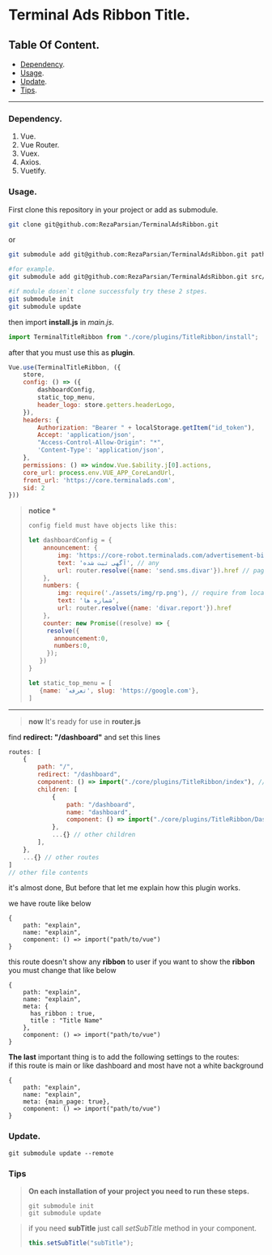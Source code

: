 # Terminal Ads Ribbon Title.
## Table Of Content.
- [Dependency](#Dependency).
- [Usage](#Usage).
- [Update](#Update).
- [Tips](#Tips).

-----

### Dependency.

1. Vue.
2. Vue Router.
3. Vuex.
4. Axios.
5. Vuetify.

### Usage.
First clone this repository in your project or add as submodule.

```bash
git clone git@github.com:RezaParsian/TerminalAdsRibbon.git
```

or

```bash
git submodule add git@github.com:RezaParsian/TerminalAdsRibbon.git path/where/you/want

#for example.
git submodule add git@github.com:RezaParsian/TerminalAdsRibbon.git src/core/plugins/TitleRibbon

#if module dosen`t clone successfuly try these 2 stpes.
git submodule init
git submodule update
```

then import **install.js** in _main.js_.

```javascript
import TerminalTitleRibbon from "./core/plugins/TitleRibbon/install";
```

after that you must use this as **plugin**.

```javascript
Vue.use(TerminalTitleRibbon, ({
    store,
    config: () => ({                                                        // global configs for layout & dashboard
        dashboardConfig,                                                    // dashboard data
        static_top_menu,                                                    // links in top of menu
        header_logo: store.getters.headerLogo,                              // set a getter in config.getters store
    }),
    headers: {
        Authorization: "Bearer " + localStorage.getItem("id_token"),        // send Authorization with Bearer anytime.
        Accept: 'application/json',
        "Access-Control-Allow-Origin": "*",
        'Content-Type': 'application/json',
    },
    permissions: () => window.Vue.$ability.j[0].actions,                    // this plugin need user permission for check user access.
    core_url: process.env.VUE_APP_CoreLandUrl,
    front_url: 'https://core.terminalads.com',
    sid: 2                                                                  // send ID for each project
}))
```

> **notice** *
> ```bash
> config field must have objects like this:
> ```
> ```javascript
> let dashboardConfig = {
>     announcement: {
>         img: 'https://core-robot.terminalads.com/advertisement-billboard-6097659-5013090.png', // url
>         text: 'آگهی ثبت شده', // any
>         url: router.resolve({name: 'send.sms.divar'}).href // page to go
>     },
>     numbers: {
>         img: require('./assets/img/rp.png'), // require from local assets
>         text: 'شماره ها',
>         url: router.resolve({name: 'divar.report'}).href
>     },
>     counter: new Promise((resolve) => {
>      resolve({
>        announcement:0,
>        numbers:0,
>      });
>    })
> }
> 
> let static_top_menu = [
>    {name: 'تعرفه', slug: 'https://google.com'},
> ]

- --

> **now** It's ready for use in **router.js**

find **redirect: "/dashboard"** and set this lines

```javascript
routes: [
    {
        path: "/",
        redirect: "/dashboard",
        component: () => import("./core/plugins/TitleRibbon/index"), // set Layoiut component from TerminalDashboard
        children: [
            {
                path: "/dashboard",
                name: "dashboard",
                component: () => import("./core/plugins/TitleRibbon/Dashboard") // set Dashboard component from TerminalDashboard
            },
            ...{} // other children
        ],
    },
    ...{} // other routes
]
// other file contents
```

it's almost done, But before that let me explain how this plugin works.

we have route like below

```jsonpath
{
    path: "explain",
    name: "explain",
    component: () => import("path/to/vue")
}
```

this route doesn't show any **ribbon** to user if you want to show the **ribbon** you must change that like below

```jsonpath
{
    path: "explain",
    name: "explain",
    meta: {
      has_ribbon : true,
      title : "Title Name"
    },
    component: () => import("path/to/vue")
}
```

**The last** important thing is to add the following settings to the routes:    
if this route is main or like dashboard and most have not a white background

```jsonpath
{
    path: "explain",
    name: "explain",
    meta: {main_page: true},
    component: () => import("path/to/vue")
}
```

### Update.

```git
git submodule update --remote
```

### Tips

> **On each installation of your project you need to run these steps.**
> ```git
> git submodule init
> git submodule update
>```

> if you need **subTitle** just call _setSubTitle_ method in your component.
> ```js
> this.setSubTitle("subTitle");
> ```